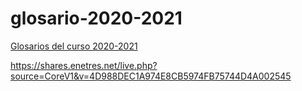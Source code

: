 # glosario-2020-2021

[Glosarios del curso 2020-2021](https://rafaelaznar.github.io/glosario-2020-2021/ "GLOSARIOS CURSO 2020-2021")

https://shares.enetres.net/live.php?source=CoreV1&v=4D988DEC1A974E8CB5974FB75744D4A002545

